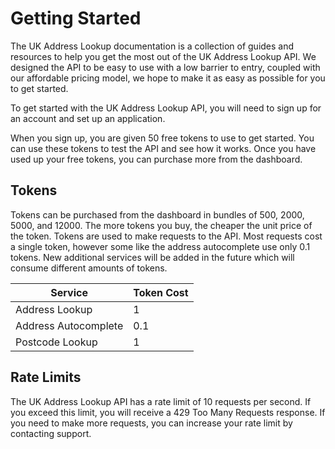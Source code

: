 # Getting Started

The UK Address Lookup documentation is a collection of guides and resources to help you get the most out of the 
UK Address Lookup API. We designed the API to be easy to use with a low barrier to entry, coupled with our affordable
pricing model, we hope to make it as easy as possible for you to get started.

To get started with the UK Address Lookup API, you will need to sign up for an account and set up an application.

When you sign up, you are given 50 free tokens to use to get started. You can use these tokens to test the API and see
how it works. Once you have used up your free tokens, you can purchase more from the dashboard.

## Tokens

Tokens can be purchased from the dashboard in bundles of 500, 2000, 5000, and 12000. The more tokens you buy, the 
cheaper the unit price of the token. Tokens are used to make requests to the API. Most requests cost a single token,
however some like the address autocomplete use only 0.1 tokens. New additional services will be added in the future
which will consume different amounts of tokens.

|Service|Token Cost|
|---|---|
|Address Lookup|1|
|Address Autocomplete|0.1|
|Postcode Lookup|1|

## Rate Limits

The UK Address Lookup API has a rate limit of 10 requests per second. If you exceed this limit, you will receive a
429 Too Many Requests response. If you need to make more requests, you can increase your rate limit by contacting
support.
